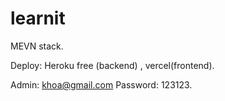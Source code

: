 # learnit
MEVN stack.

Deploy: Heroku free (backend) , vercel(frontend).

Admin: khoa@gmail.com  Password: 123123.
